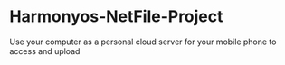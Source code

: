 # Harmonyos-NetFile-Project
Use your computer as a personal cloud server for your mobile phone to access and upload
